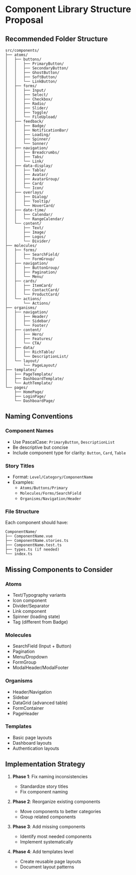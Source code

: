 # Component Library Structure Proposal

## Recommended Folder Structure

```
src/components/
├── atoms/
│   ├── buttons/
│   │   ├── PrimaryButton/
│   │   ├── SecondaryButton/
│   │   ├── GhostButton/
│   │   ├── SoftButton/
│   │   └── LinkButton/
│   ├── forms/
│   │   ├── Input/
│   │   ├── Select/
│   │   ├── Checkbox/
│   │   ├── Radio/
│   │   ├── Slider/
│   │   ├── Toggle/
│   │   └── FileUpload/
│   ├── feedback/
│   │   ├── Badge/
│   │   ├── NotificationBar/
│   │   ├── Loading/
│   │   ├── Spinner/
│   │   └── Sonner/
│   ├── navigation/
│   │   ├── Breadcrumbs/
│   │   ├── Tabs/
│   │   └── Link/
│   ├── data-display/
│   │   ├── Table/
│   │   ├── Avatar/
│   │   ├── AvatarGroup/
│   │   ├── Card/
│   │   └── Icon/
│   ├── overlays/
│   │   ├── Dialog/
│   │   ├── Tooltip/
│   │   └── HoverCard/
│   ├── date-time/
│   │   ├── Calendar/
│   │   └── RangeCalendar/
│   └── content/
│       ├── Text/
│       ├── Image/
│       ├── Logos/
│       └── Divider/
├── molecules/
│   ├── forms/
│   │   ├── SearchField/
│   │   └── FormGroup/
│   ├── navigation/
│   │   ├── ButtonGroup/
│   │   ├── Pagination/
│   │   └── Menu/
│   ├── cards/
│   │   ├── ItemCard/
│   │   ├── ContactCard/
│   │   └── ProductCard/
│   └── actions/
│       └── Actions/
├── organisms/
│   ├── navigation/
│   │   ├── Header/
│   │   ├── Sidebar/
│   │   └── Footer/
│   ├── content/
│   │   ├── Hero/
│   │   ├── Features/
│   │   └── CTA/
│   ├── data/
│   │   ├── RichTable/
│   │   └── DescriptionList/
│   └── layout/
│       └── PageLayout/
├── templates/
│   ├── PageTemplate/
│   ├── DashboardTemplate/
│   └── AuthTemplate/
└── pages/
    ├── HomePage/
    ├── LoginPage/
    └── DashboardPage/
```

## Naming Conventions

### Component Names

- Use PascalCase: `PrimaryButton`, `DescriptionList`
- Be descriptive but concise
- Include component type for clarity: `Button`, `Card`, `Table`

### Story Titles

- Format: `Level/Category/ComponentName`
- Examples:
  - `Atoms/Buttons/Primary`
  - `Molecules/Forms/SearchField`
  - `Organisms/Navigation/Header`

### File Structure

Each component should have:

```
ComponentName/
├── ComponentName.vue
├── ComponentName.stories.ts
├── ComponentName.test.ts
├── types.ts (if needed)
└── index.ts
```

## Missing Components to Consider

### Atoms

- Text/Typography variants
- Icon component
- Divider/Separator
- Link component
- Spinner (loading state)
- Tag (different from Badge)

### Molecules

- SearchField (Input + Button)
- Pagination
- Menu/Dropdown
- FormGroup
- ModalHeader/ModalFooter

### Organisms

- Header/Navigation
- Sidebar
- DataGrid (advanced table)
- FormContainer
- PageHeader

### Templates

- Basic page layouts
- Dashboard layouts
- Authentication layouts

## Implementation Strategy

1. **Phase 1**: Fix naming inconsistencies

   - Standardize story titles
   - Fix component naming

2. **Phase 2**: Reorganize existing components

   - Move components to better categories
   - Group related components

3. **Phase 3**: Add missing components

   - Identify most needed components
   - Implement systematically

4. **Phase 4**: Add templates level
   - Create reusable page layouts
   - Document layout patterns
